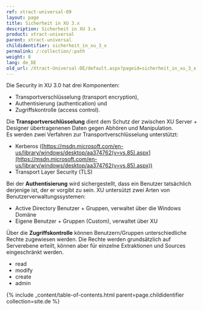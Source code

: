 ```yaml
---
ref: xtract-universal-09
layout: page
title: Sicherheit in XU 3.x
description: Sicherheit in XU 3.x
product: xtract-universal
parent: xtract-universal
childidentifier: sicherheit_in_xu_3_x
permalink: /:collection/:path
weight: 8
lang: de_DE
old_url: /Xtract-Universal-DE/default.aspx?pageid=sicherheit_in_xu_3_x
---
```


Die Security in XU 3.0 hat drei Komponenten:
- Transportverschlüsselung (transport encryption),
- Authentisierung (authentication) und
- Zugriffskontrolle (access control).

Die **Transportverschlüsselung** dient dem Schutz der zwischen XU Server + Designer übertragenenen Daten gegen Abhören und Manipulation. <br>
Es werden zwei Verfahren zur Transportverschlüsselung unterstützt:
-	Kerberos ([https://msdn.microsoft.com/en-us/library/windows/desktop/aa374762(v=vs.85).aspx](https://msdn.microsoft.com/en-us/library/windows/desktop/aa374762(v=vs.85).aspx))
-	Transport Layer Security (TLS)

Bei der **Authentisierung** wird sichergestellt, dass ein Benutzer tatsächlich derjenige ist, der er vorgibt zu sein. XU untersützt zwei Arten von Benutzerverwaltungssystemen:
-	Active Directory Benutzer + Gruppen, verwaltet über die Windows Domäne
-	Eigene Benutzer + Gruppen (Custom), verwaltet über XU


Über die **Zugriffskontrolle** können Benutzern/Gruppen unterschiedliche Rechte zugewiesen werden. Die Rechte werden grundsätzlich auf Serverebene erteilt, können aber für einzelne Extraktionen und Sources eingeschränkt werden.
-	read
-	modify
-	create
-	admin

{% include _content/table-of-contents.html parent=page.childidentifier collection=site.de %}